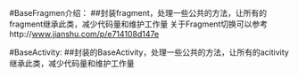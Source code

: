 #BaseFragmen介绍：
##封装fragment，处理一些公共的方法，让所有的fragment继承此类，减少代码量和维护工作量
    关于Fragment切换可以参考http://www.jianshu.com/p/e714108d147e

#BaseActivity:
##封装的BaseActivity，处理一些公共的方法，让所有的acitivity继承此类，减少代码量和维护工作量
